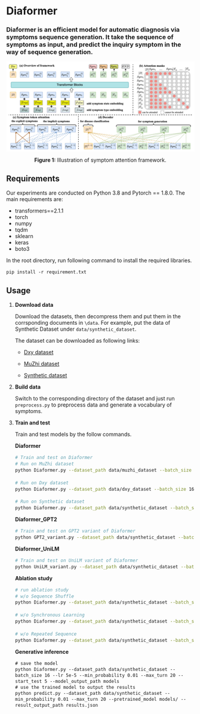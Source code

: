 # Diaformer
### Diaformer is an efficient model for automatic diagnosis via symptoms sequence generation. It take the sequence of symptoms as input, and predict the inquiry symptom in the way of sequence generation.

<p align="center">
  <img align="center" src="image/diaformer.png" />
</p>
<p align="center">
  <b>Figure 1:</b> Illustration of symptom attention framework.
</p>





## Requirements

Our experiments are conducted on Python 3.8 and Pytorch == 1.8.0. The main requirements are:

- transformers==2.1.1
- torch
- numpy
- tqdm
- sklearn
- keras
- boto3

In the root directory, run following command to install the required libraries.

```
pip install -r requirement.txt
```



## Usage

1. **Download data**

   Download the datasets, then decompress them and put them in the corrsponding documents in  `\data`. For example, put the data of Synthetic Dataset under `data/synthetic_dataset`.

   The dataset can be downloaded as following links:
   - [Dxy dataset](https://github.com/HCPLab-SYSU/Medical_DS)

   - [MuZhi dataset](http://www.sdspeople.fudan.edu.cn/zywei/data/acl2018-mds.zip)

   - [Synthetic dataset](http://www.sdspeople.fudan.edu.cn/zywei/data/Fudan-Medical-Dialogue2.0) 

2. **Build data**

   Switch to the corresponding directory of the dataset and just run `preprocess.py` to preprocess data and generate a vocabulary of symptoms.
   
3. **Train and test**

   Train and test models by the follow commands.

   **Diaformer**

   ```bash
   # Train and test on Diaformer
   # Run on MuZhi dataset
   python Diaformer.py --dataset_path data/muzhi_dataset --batch_size 16 --lr 5e-5 --min_probability 0.009 --max_turn 20 --start_test 10 
   
   # Run on Dxy dataset
   python Diaformer.py --dataset_path data/dxy_dataset --batch_size 16 --lr 5e-5 --min_probability 0.012 --max_turn 20 --start_test 10 
   
   # Run on Synthetic dataset
   python Diaformer.py --dataset_path data/synthetic_dataset --batch_size 16 --lr 5e-5 --min_probability 0.01 --max_turn 20 --start_test 5
   ```

	**Diaformer_GPT2**
   
   ```bash
   # Train and test on GPT2 variant of Diaformer
   python GPT2_variant.py --dataset_path data/synthetic_dataset --batch_size 16 --lr 5e-5 --min_probability 0.01 --max_turn 20 --start_test 5
   ```
   
    **Diaformer_UniLM**
  
   ```bash
   # Train and test on UniLM variant of Diaformer
   python UniLM_variant.py --dataset_path data/synthetic_dataset --batch_size 16 --lr 5e-5 --min_probability 0.01 --max_turn 20 --start_test 5
   ```
   
    **Ablation study**
   
   ```bash
   # run ablation study
   # w/o Sequence Shuffle
   python Diaformer.py --dataset_path data/synthetic_dataset --batch_size 16 --lr 5e-5 --min_probability 0.01 --max_turn 20 --start_test 10 --no_sequence_shuffle
   
   # w/o Synchronous Learning
   python Diaformer.py --dataset_path data/synthetic_dataset --batch_size 16 --lr 5e-5 --min_probability 0.01 --max_turn 20 --start_test 10 --no_synchronous_learning
   
   # w/o Repeated Sequence
   python Diaformer.py --dataset_path data/synthetic_dataset --batch_size 16 --lr 5e-5 --min_probability 0.01 --max_turn 20 --start_test 10 --no_repeated_sequence
   ```
   
    **Generative inference** 
   
   ```shell
   # save the model
   python Diaformer.py --dataset_path data/synthetic_dataset --batch_size 16 --lr 5e-5 --min_probability 0.01 --max_turn 20 --start_test 5 --model_output_path models
   # use the trained model to output the results
   python predict.py --dataset_path data/synthetic_dataset --min_probability 0.01 --max_turn 20 --pretrained_model models/ --result_output_path results.json
   ```

